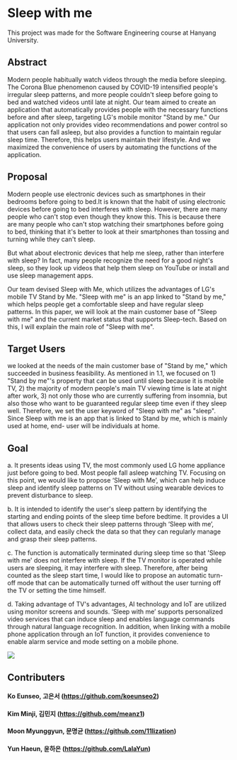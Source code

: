 # Sleep with me
This project was made for the Software Engineering course at Hanyang University.<div>
## Abstract
Modern people habitually watch videos through the media before sleeping. The Corona Blue phenomenon caused by COVID-19 intensified people's irregular sleep patterns, and more people couldn't sleep before going to bed and watched videos until late at night. Our team aimed to create an application that automatically provides people with the necessary functions before and after sleep, targeting LG's mobile monitor "Stand by me." Our application not only provides video recommendations and power control so that users can fall asleep, but also provides a function to maintain regular sleep time. Therefore, this helps users maintain their lifestyle. And we maximized the convenience of users by automating the functions of the application.

## Proposal
Modern people use electronic devices such as smartphones in their bedrooms before going to bed.It is known that the habit of using electronic devices before going to bed interferes with sleep. However, there are many people who can't stop even though they know this. This is because there are many people who can't stop watching their smartphones before going to bed, thinking that it's better to look at their smartphones than tossing and turning while they can't sleep.

But what about electronic devices that help me sleep, rather than interfere with sleep? In fact, many people recognize the need for a good night's sleep, so they look up videos that help them sleep on YouTube or install and use sleep management apps.

Our team devised Sleep with Me, which utilizes the advantages of LG's mobile TV Stand by Me. "Sleep with me" is an app linked to "Stand by me," which helps people get a comfortable sleep and have regular sleep patterns. In this paper, we will look at the main customer base of "Sleep with me" and the current market status that supports Sleep-tech. Based on this, I will explain the main role of "Sleep with me".

  
## Target Users
we looked at the needs of the main customer base of "Stand by me," which succeeded in business feasibility. As mentioned in 1.1, we focused on 1) "Stand by me"'s property that can be used until sleep because it is mobile TV, 2) the majority of modern people's main TV viewing time is late at night after work, 3) not only those who are currently suffering from insomnia, but also those who want to be guaranteed regular sleep time even if they sleep well. Therefore, we set the user keyword of "Sleep with me" as "sleep". Since Sleep with me is an app that is linked to Stand by me, which is mainly used at home, end- user will be individuals at home.
  
## Goal
a. It presents ideas using TV, the most commonly used LG home appliance just before going to bed.
Most people fall asleep watching TV. Focusing on this point, we would like to propose ‘Sleep with Me’, which can help induce sleep and identify sleep patterns on TV without using wearable devices to prevent disturbance to sleep.
    
b. It is intended to identify the user's sleep pattern by identifying the starting and ending points of the sleep time before bedtime.
It provides a UI that allows users to check their sleep patterns through ‘Sleep with me’, collect data, and easily check the data so that they can regularly manage and grasp their sleep patterns.
    
c. The function is automatically terminated during sleep time so that 'Sleep with me' does not interfere with sleep. If the TV monitor is operated while users are sleeping, it
may interfere with sleep. Therefore, after being counted as the sleep start time, I would like to propose an automatic turn-off mode that can be automatically turned off without the user turning off the TV or setting the time himself.
    
d. Taking advantage of TV's advantages, AI technology and IoT are utilized using monitor screens and sounds.
‘Sleep with me’ supports personalized video services that can induce sleep and enables language commands through natural language recognition. In addition, when linking with a mobile phone application through an IoT function, it provides convenience to enable alarm service and mode setting on a mobile phone.
  
<a href='https://ifh.cc/v-5KKl4A' target='_blank'><img src='https://ifh.cc/g/5KKl4A.jpg' border='0'></a>
## Contributers
#### Ko Eunseo, 고은서 (https://github.com/koeunseo2) <div>
#### Kim Minji, 김민지 (https://github.com/meanz1) <div>
#### Moon Myunggyun, 문명균 (https://github.com/11lization) <div> 
#### Yun Haeun, 윤하은 (https://github.com/LalaYun) <div>

